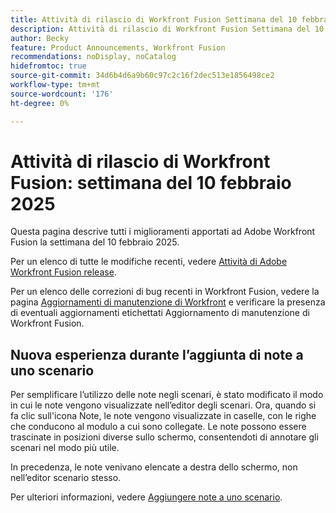 ```yaml
---
title: Attività di rilascio di Workfront Fusion Settimana del 10 febbraio 2025
description: Attività di rilascio di Workfront Fusion Settimana del 10 febbraio 2025
author: Becky
feature: Product Announcements, Workfront Fusion
recommendations: noDisplay, noCatalog
hidefromtoc: true
source-git-commit: 34d6b4d6a9b60c97c2c16f2dec513e1856498ce2
workflow-type: tm+mt
source-wordcount: '176'
ht-degree: 0%

---
```


# Attività di rilascio di Workfront Fusion: settimana del 10 febbraio 2025

Questa pagina descrive tutti i miglioramenti apportati ad Adobe Workfront Fusion la settimana del 10 febbraio 2025.

Per un elenco di tutte le modifiche recenti, vedere [Attività di Adobe Workfront Fusion release](/help/workfront-fusion/fusion-product-releases/fusion-release-activity.md).

Per un elenco delle correzioni di bug recenti in Workfront Fusion, vedere la pagina [Aggiornamenti di manutenzione di Workfront](https://experienceleague.adobe.com/en/docs/workfront-known-issues/releases/current-updates) e verificare la presenza di eventuali aggiornamenti etichettati Aggiornamento di manutenzione di Workfront Fusion.

## Nuova esperienza durante l’aggiunta di note a uno scenario

Per semplificare l’utilizzo delle note negli scenari, è stato modificato il modo in cui le note vengono visualizzate nell’editor degli scenari. Ora, quando si fa clic sull&#39;icona Note, le note vengono visualizzate in caselle, con le righe che conducono al modulo a cui sono collegate. Le note possono essere trascinate in posizioni diverse sullo schermo, consentendoti di annotare gli scenari nel modo più utile.

In precedenza, le note venivano elencate a destra dello schermo, non nell’editor scenario stesso.

Per ulteriori informazioni, vedere [Aggiungere note a uno scenario](/help/workfront-fusion/create-scenarios/config-scenarios-settings/add-notes-to-scenario.md).

